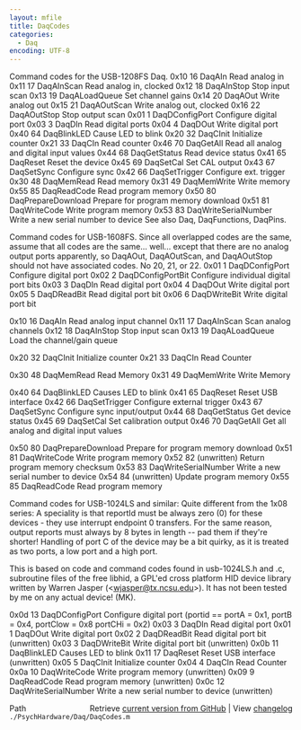 ```yaml
---
layout: mfile
title: DaqCodes
categories:
  - Daq
encoding: UTF-8
---
```


Command codes for the USB-1208FS Daq.
0x10    16  DaqAIn                  Read analog in
0x11    17  DaqAInScan              Read analog in, clocked
0x12    18  DaqAInStop              Stop input scan
0x13    19  DaqALoadQueue           Set channel gains
0x14    20  DaqAOut                 Write analog out
0x15    21  DaqAOutScan             Write analog out, clocked
0x16    22  DaqAOutStop             Stop output scan
0x01     1  DaqDConfigPort          Configure digital port
0x03     3  DaqDIn                  Read digital ports
0x04     4  DaqDOut                 Write digital port
0x40    64  DaqBlinkLED             Cause LED to blink
0x20    32  DaqCInit                Initialize counter
0x21    33  DaqCIn                  Read counter
0x46    70  DaqGetAll               Read all analog and digital input values
0x44    68  DaqGetStatus            Read device status
0x41    65  DaqReset                Reset the device
0x45    69  DaqSetCal               Set CAL output
0x43    67  DaqSetSync              Configure sync
0x42    66  DaqSetTrigger           Configure ext. trigger
0x30    48  DaqMemRead              Read memory
0x31    49  DaqMemWrite             Write memory
0x55    85  DaqReadCode             Read program memory
0x50    80  DaqPrepareDownload      Prepare for program memory download
0x51    81  DaqWriteCode            Write program memory
0x53    83  DaqWriteSerialNumber    Write a new serial number to device
See also Daq, DaqFunctions, DaqPins.



Command codes for USB-1608FS.  Since all overlapped codes are the same,
assume that all codes are the same...  well... except that there are no
analog output ports apparently, so DaqAOut, DaqAOutScan, and DaqAOutStop
should not have associated codes.  No 20, 21, or 22.
0x01    1   DaqDConfigPort        Configure digital port
0x02    2   DaqDConfigPortBit     Configure individual digital port bits
0x03    3   DaqDIn                Read digital port
0x04    4   DaqDOut               Write digital port
0x05    5   DaqDReadBit           Read digital port bit
0x06    6   DaqDWriteBit          Write digital port bit

0x10   16   DaqAIn                Read analog input channel
0x11   17   DaqAInScan            Scan analog channels
0x12     18   DaqAInStop            Stop input scan
0x13     19   DaqALoadQueue         Load the channel/gain queue

0x20     32   DaqCInit              Initialize counter
0x21     33   DaqCIn                Read Counter

0x30     48   DaqMemRead            Read Memory
0x31     49   DaqMemWrite           Write Memory

0x40     64   DaqBlinkLED           Causes LED to blink
0x41     65   DaqReset              Reset USB interface
0x42     66   DaqSetTrigger         Configure external trigger
0x43     67   DaqSetSync            Configure sync input/output
0x44     68   DaqGetStatus          Get device status
0x45     69   DaqSetCal             Set calibration output
0x46     70   DaqGetAll             Get all analog and digital input values

0x50     80   DaqPrepareDownload    Prepare for program memory download
0x51     81   DaqWriteCode          Write program memory
0x52     82   \(unwritten\)           Return program memory checksum
0x53     83   DaqWriteSerialNumber  Write a new serial number to device
0x54     84   \(unwritten\)           Update program memory
0x55     85   DaqReadCode           Read program memory



Command codes for USB-1024LS and similar: Quite different from the 1x08
series: A speciality is that reportId must be always zero \(0\) for these
devices - they use interrupt endpoint 0 transfers. For the same reason,
output reports must always by 8 bytes in length -- pad them if they're
shorter\! Handling of port C of the device may be a bit quirky, as it is
treated as two ports, a low port and a high port.

This is based on code and command codes found in usb-1024LS.h and .c,
subroutine files of the free libhid, a GPL'ed cross platform HID device
library written by Warren Jasper \(<wjasper@tx.ncsu.edu\>\). It has not been
tested by me on any actual device\! \(MK\).

0x0d   13   DaqDConfigPort        Configure digital port \(portid == portA = 0x1, portB = 0x4, portClow = 0x8 portCHi = 0x2\)
0x03    3   DaqDIn                Read digital port
0x01    1   DaqDOut               Write digital port
0x02    2   DaqDReadBit           Read digital port bit    \(unwritten\)
0x03    3   DaqDWriteBit          Write digital port bit   \(unwritten\)
0x0b     11   DaqBlinkLED           Causes LED to blink
0x11     17   DaqReset              Reset USB interface      \(unwritten\)
0x05      5   DaqCInit              Initialize counter
0x04      4   DaqCIn                Read Counter
0x0a     10   DaqWriteCode          Write program memory     \(unwritten\)
0x09      9   DaqReadCode           Read program memory      \(unwritten\)
0x0c     12   DaqWriteSerialNumber  Write a new serial number to device \(unwritten\)


<div class="code_header" style="text-align:right;">
  <span style="float:left;">Path&nbsp;&nbsp;</span> <span class="counter">Retrieve <a href=
  "https://raw.github.com/Psychtoolbox-3/Psychtoolbox-3/beta/./PsychHardware/Daq/DaqCodes.m">current version from GitHub</a> | View <a href=
  "https://github.com/Psychtoolbox-3/Psychtoolbox-3/commits/beta/./PsychHardware/Daq/DaqCodes.m">changelog</a></span>
</div>
<div class="code">
  <code>./PsychHardware/Daq/DaqCodes.m</code>
</div>
